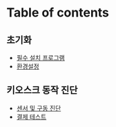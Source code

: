 # Table of contents

## 초기화 <a href="#initialize" id="initialize"></a>

* [필수 설치 프로그램](README.md)
* [환경설정](initialize/envsetting.md)

## 키오스크 동작 진단 <a href="#diagnosis" id="diagnosis"></a>

* [센서 및 구동 진단](diagnosis/hardware.md)
* [결제 테스트](diagnosis/paymenttest.md)
